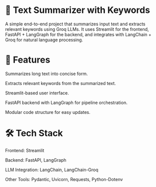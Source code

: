 # 📝 Text Summarizer with Keywords

A simple end-to-end project that summarizes input text and extracts relevant keywords using Groq LLMs.
It uses Streamlit for the frontend, FastAPI + LangGraph for the backend, and integrates with LangChain + Groq for natural language processing.

# 🚀 Features

Summarizes long text into concise form.

Extracts relevant keywords from the summarized text.

Streamlit-based user interface.

FastAPI backend with LangGraph for pipeline orchestration.

Modular code structure for easy updates.

# 🛠️ Tech Stack

Frontend: Streamlit

Backend: FastAPI, LangGraph

LLM Integration: LangChain, LangChain-Groq

Other Tools: Pydantic, Uvicorn, Requests, Python-Dotenv


